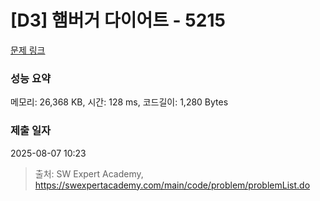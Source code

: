 # [D3] 햄버거 다이어트 - 5215 

[문제 링크](https://swexpertacademy.com/main/code/problem/problemDetail.do?contestProbId=AWT-lPB6dHUDFAVT) 

### 성능 요약

메모리: 26,368 KB, 시간: 128 ms, 코드길이: 1,280 Bytes

### 제출 일자

2025-08-07 10:23



> 출처: SW Expert Academy, https://swexpertacademy.com/main/code/problem/problemList.do